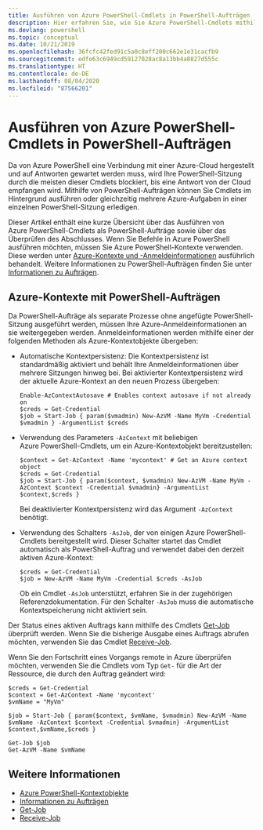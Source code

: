 ```yaml
---
title: Ausführen von Azure PowerShell-Cmdlets in PowerShell-Aufträgen
description: Hier erfahren Sie, wie Sie Azure PowerShell-Cmdlets mithilfe von „-AsJob“ und „Start-Job“ parallel oder als Hintergrundaufgaben ausführen.
ms.devlang: powershell
ms.topic: conceptual
ms.date: 10/21/2019
ms.openlocfilehash: 36fcfc42fed91c5a0c8eff200c662e1e31cacfb9
ms.sourcegitcommit: edfe63c6949cd59127028ac8a13bb4a8827d555c
ms.translationtype: HT
ms.contentlocale: de-DE
ms.lasthandoff: 08/04/2020
ms.locfileid: "87566201"
---
```

# <a name="run-azure-powershell-cmdlets-in-powershell-jobs"></a>Ausführen von Azure PowerShell-Cmdlets in PowerShell-Aufträgen

Da von Azure PowerShell eine Verbindung mit einer Azure-Cloud hergestellt und auf Antworten gewartet werden muss, wird Ihre PowerShell-Sitzung durch die meisten dieser Cmdlets blockiert, bis eine Antwort von der Cloud empfangen wird.
Mithilfe von PowerShell-Aufträgen können Sie Cmdlets im Hintergrund ausführen oder gleichzeitig mehrere Azure-Aufgaben in einer einzelnen PowerShell-Sitzung erledigen.

Dieser Artikel enthält eine kurze Übersicht über das Ausführen von Azure PowerShell-Cmdlets als PowerShell-Aufträge sowie über das Überprüfen des Abschlusses. Wenn Sie Befehle in Azure PowerShell ausführen möchten, müssen Sie Azure PowerShell-Kontexte verwenden. Diese werden unter [Azure-Kontexte und -Anmeldeinformationen](context-persistence.md) ausführlich behandelt.
Weitere Informationen zu PowerShell-Aufträgen finden Sie unter [Informationen zu Aufträgen](/powershell/module/microsoft.powershell.core/about/about_jobs).

## <a name="azure-contexts-with-powershell-jobs"></a>Azure-Kontexte mit PowerShell-Aufträgen

Da PowerShell-Aufträge als separate Prozesse ohne angefügte PowerShell-Sitzung ausgeführt werden, müssen Ihre Azure-Anmeldeinformationen an sie weitergegeben werden. Anmeldeinformationen werden mithilfe einer der folgenden Methoden als Azure-Kontextobjekte übergeben:

* Automatische Kontextpersistenz: Die Kontextpersistenz ist standardmäßig aktiviert und behält Ihre Anmeldeinformationen über mehrere Sitzungen hinweg bei. Bei aktivierter Kontextpersistenz wird der aktuelle Azure-Kontext an den neuen Prozess übergeben:

  ```azurepowershell-interactive
  Enable-AzContextAutosave # Enables context autosave if not already on
  $creds = Get-Credential
  $job = Start-Job { param($vmadmin) New-AzVM -Name MyVm -Credential $vmadmin } -ArgumentList $creds
  ```

* Verwendung des Parameters `-AzContext` mit beliebigen Azure PowerShell-Cmdlets, um ein Azure-Kontextobjekt bereitzustellen:

  ```azurepowershell-interactive
  $context = Get-AzContext -Name 'mycontext' # Get an Azure context object
  $creds = Get-Credential
  $job = Start-Job { param($context, $vmadmin) New-AzVM -Name MyVm -AzContext $context -Credential $vmadmin} -ArgumentList $context,$creds }
  ```

  Bei deaktivierter Kontextpersistenz wird das Argument `-AzContext` benötigt.

* Verwendung des Schalters `-AsJob`, der von einigen Azure PowerShell-Cmdlets bereitgestellt wird. Dieser Schalter startet das Cmdlet automatisch als PowerShell-Auftrag und verwendet dabei den derzeit aktiven Azure-Kontext:

  ```azurepowershell-interactive
  $creds = Get-Credential
  $job = New-AzVM -Name MyVm -Credential $creds -AsJob
  ```

  Ob ein Cmdlet `-AsJob` unterstützt, erfahren Sie in der zugehörigen Referenzdokumentation. Für den Schalter `-AsJob` muss die automatische Kontextspeicherung nicht aktiviert sein.

Der Status eines aktiven Auftrags kann mithilfe des Cmdlets [Get-Job](/powershell/module/microsoft.powershell.core/get-job) überprüft werden. Wenn Sie die bisherige Ausgabe eines Auftrags abrufen möchten, verwenden Sie das Cmdlet [Receive-Job](/powershell/module/microsoft.powershell.core/receive-job).

Wenn Sie den Fortschritt eines Vorgangs remote in Azure überprüfen möchten, verwenden Sie die Cmdlets vom Typ `Get-` für die Art der Ressource, die durch den Auftrag geändert wird:

```azurepowershell-interactive
$creds = Get-Credential
$context = Get-AzContext -Name 'mycontext'
$vmName = "MyVm"

$job = Start-Job { param($context, $vmName, $vmadmin) New-AzVM -Name $vmName -AzContext $context -Credential $vmadmin} -ArgumentList $context,$vmName,$creds }

Get-Job $job
Get-AzVM -Name $vmName
```

## <a name="see-also"></a>Weitere Informationen

* [Azure PowerShell-Kontextobjekte](context-persistence.md)
* [Informationen zu Aufträgen](/powershell/module/microsoft.powershell.core/about/about_jobs)
* [Get-Job](/powershell/module/microsoft.powershell.core/get-job)
* [Receive-Job](/powershell/module/microsoft.powershell.core/receive-job)
